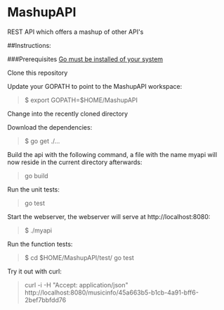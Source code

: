 # MashupAPI
REST API which offers a  mashup of other API's

##Instructions:

###Prerequisites
[Go must be installed of your system](https://golang.org/doc/install)

Clone this repository

Update your GOPATH to point to the MashupAPI workspace:
>$ export GOPATH=$HOME/MashupAPI

Change into the recently cloned directory 

Download the dependencies:
>$ go get ./...

Build the api with the following command, a file with the name myapi will now reside in the current directory afterwards:
>go build

Run the unit tests:
>go test

Start the webserver, the webserver will serve at http://localhost:8080:
>$ ./myapi

Run the function tests:
>$ cd $HOME/MashupAPI/test/
>go test

Try it out with curl:
>curl -i -H "Accept: application/json" http://localhost:8080/musicinfo/45a663b5-b1cb-4a91-bff6-2bef7bbfdd76
